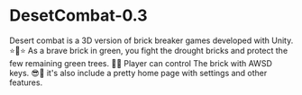 # DesetCombat-0.3
Desert combat is a 3D version of brick breaker games developed with Unity.
⭐🥇⭐
As a brave brick in green, you fight the drought bricks and protect the few remaining green trees.
🥵🌵
Player can control The brick with AWSD keys.
😎🌴
it's also include a pretty home page with settings and other features.